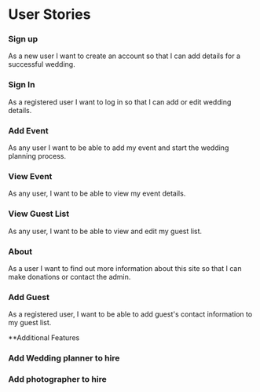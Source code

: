 # User Stories


### Sign up

As a new user I want to create an account so that I can add details for a successful wedding.

### Sign In

As a registered user I want to log in so that I can add or edit wedding details.

### Add Event

As any user I want to be able to add my event and start the wedding planning process.

### View Event

As any user, I want to be able to view my event details.

### View Guest List

As any user, I want to be able to view and edit my guest list.

### About

As a user I want to find out more information about this site so that I can make donations or contact the admin.

### Add Guest

As a registered user, I want to be able to add guest's contact information to my guest list.



**Additional Features

### Add Wedding planner to hire
### Add photographer to hire








